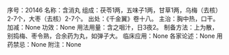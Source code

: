 序号：20146
名称：含消丸
组成：茯苓1两，五味子1两，甘草1两，乌梅（去核）2-7个，大枣（去核）2-7个。
出处：《千金翼》卷十八。
主治：胸中热，口干。
加减：None
功效：None
用法用量：含之咽汁，日3夜2。
制备方法：上为散，别捣梅、枣令熟，合余药为丸，如弹子大。
临床应用：None
各家论述：None
用药禁忌：None
附注：None
